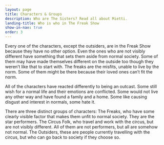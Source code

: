 ```yaml
---
layout: page
title: Characters & Groups
description: Who are The Sisters? Read all about Mietti.
landing-title: Who is who in The Freak Show
show-in-nav: true
order: 3
---
```


Every one of the characters, except the outsiders, are in the Freak Show because they have no other option. Even the ones who are not visibly different have something that sets them aside from normal society. Some of them may have made themselves different on the outside too though they weren’t like that to start with. The freaks are the misfits, unable to live by the norm. Some of them might be there because their loved ones can’t fit the norm.

All of the characters have reacted differently to being an outcast. Some still wish for a normal life and their emotions are conflicted. Some would not live any other way and have found a family and a home. Some like causing disgust and interest in normals, some hate it.

There are three distinct groups of characters:
The Freaks, who have some clearly visible factor that makes them unfit to normal society. They are the star performers.
The Circus Folk, who travel and work with the circus, but are not visibly different. All of them are not performers, but all are somehow not normal.
The Outsiders, these are people currently travelling with the circus, but who can go back to society if they choose so.
